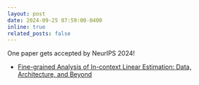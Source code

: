 ```yaml
---
layout: post
date: 2024-09-25 07:59:00-0400
inline: true
related_posts: false
---
```


One paper gets accepted by NeurIPS 2024! 
<ul>
    <li><a href="https://arxiv.org/abs/2407.10005">Fine-grained Analysis of In-context Linear Estimation: Data, Architecture, and Beyond</a></li>
</ul>